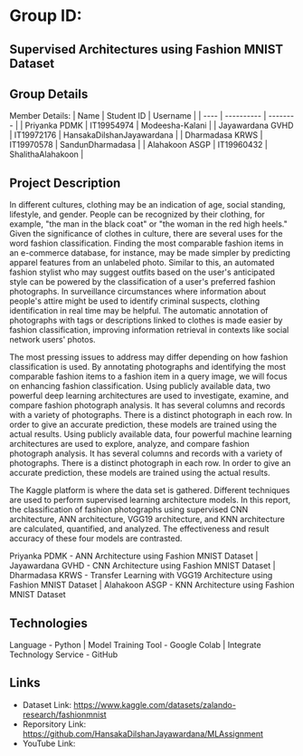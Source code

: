 # Group ID: 
## Supervised Architectures using Fashion MNIST Dataset

## Group Details
Member Details:
| Name | Student ID | Username |
| ---- | ---------- | -------- |
| Priyanka PDMK | IT19954974 | Modeesha-Kalani |
| Jayawardana GVHD | IT19972176 | HansakaDilshanJayawardana |
| Dharmadasa KRWS | IT19970578 | SandunDharmadasa |
| Alahakoon ASGP | IT19960432 | ShalithaAlahakoon | 

## Project Description
In different cultures, clothing may be an indication of age, social standing, lifestyle, and gender. People can be recognized by their clothing, for example, "the man in the black coat" or "the woman in the red high heels." Given the significance of clothes in culture, there are several uses for the word fashion classification. Finding the most comparable fashion items in an e-commerce database, for instance, may be made simpler by predicting apparel features from an unlabeled photo. Similar to this, an automated fashion stylist who may suggest outfits based on the user's anticipated style can be powered by the classification of a user's preferred fashion photographs. In surveillance circumstances where information about people's attire might be used to identify criminal suspects, clothing identification in real time may be helpful. The automatic annotation of photographs with tags or descriptions linked to clothes is made easier by fashion classification, improving information retrieval in contexts like social network users' photos. 

The most pressing issues to address may differ depending on how fashion classification is used. By annotating photographs and identifying the most comparable fashion items to a fashion item in a query image, we will focus on enhancing fashion classification. Using publicly available data, two powerful deep learning architectures are used to investigate, examine, and compare fashion photograph analysis. It has several columns and records with a variety of photographs. There is a distinct photograph in each row. In order to give an accurate prediction, these models are trained using the actual results. Using publicly available data, four powerful machine learning architectures are used to explore, analyze, and compare fashion photograph analysis. It has several columns and records with a variety of photographs. There is a distinct photograph in each row. In order to give an accurate prediction, these models are trained using the actual results. 

The Kaggle platform is where the data set is gathered. Different techniques are used to perform supervised learning architecture models. In this report, the classification of fashion photographs using supervised CNN architecture, ANN architecture, VGG19 architecture, and KNN architecture are calculated, quantified, and analyzed. The effectiveness and result accuracy of these four models are contrasted. 

Priyanka PDMK - ANN Architecture using Fashion MNIST Dataset | Jayawardana GVHD - CNN Architecture using Fashion MNIST Dataset | Dharmadasa KRWS - Transfer Learning with VGG19 Architecture using Fashion MNIST Dataset | Alahakoon ASGP - KNN Architecture using Fashion MNIST Dataset

## Technologies
Language - Python | Model Training Tool - Google Colab | Integrate Technology Service - GitHub

## Links
* Dataset Link: https://www.kaggle.com/datasets/zalando-research/fashionmnist
* Reporsitory Link: https://github.com/HansakaDilshanJayawardana/MLAssignment
* YouTube Link: 
